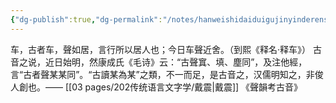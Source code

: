 ```yaml
---
{"dg-publish":true,"dg-permalink":"/notes/hanweishidaiduigujinyinderenshi","permalink":"/notes/hanweishidaiduigujinyinderenshi/","tags":["语言学"],"created":"2024-11-30T20:57:29.268+08:00","updated":"2025-04-21T16:08:34.518+08:00"}
---
```


车，古者车，聲如居，言行所以居人也；今日车聲近舍。（到熙《释名·释车》）
古音之说，近日始明，然康成氏《毛诗》云：“古聲窴、填、塵同”，及注他經，言“古者聲某某同”。“古讀某為某”之類，不一而足，是古音之，汉儒明知之，非俊人創也。—— [[03 pages/202传统语言文字学/戴震\|戴震]] 《聲韻考古音》

